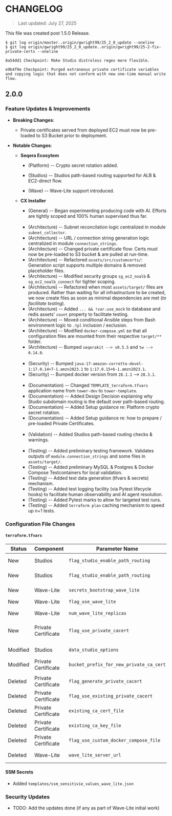 # CHANGELOG
> Last updated: July 27, 2025

This file was created post 1.5.0 Release.

```
$ git log origin/master..origin/gwright99/25_2_0_update --oneline
$ git log origin/gwright99/25_2_0_update..origin/gwright99/25-2-fix-private-certs --oneline

8a54dd1 Checkpoint: Make Studio distroless regex more flexible.

e9b4f9e Checkpoint: Purged extraneous private certificate variables and copying logic that does not conform with new one-time manual write flow.
```

## 2.0.0

### Feature Updates & Improvements
- **Breaking Changes**:
    - Private certificates served from deployed EC2 must now be pre-loaded to S3 Bucket prior to deployment.

- **Notable Changes**:
    - **Seqera Ecosytem**
        - (Platform) -- Crypto secret rotation added.

        - (Studios)  -- Studios path-based routing supported for ALB & EC2-direct flow.

        - (Wave) -- Wave-Lite support introduced.


    - **CX Installer**
        - (General) -- Began experimenting producing code with AI. Efforts are tightly scoped and 100% human supervised thus far.
        <br /><br />
        - (Architecture) -- Subnet reconcilation logic centralized in module `subnet_collector`.
        - (Architecture) -- URL / connection string generation logic centralized in module `connection_strings`.
        - (Architecture) -- Changed private certificate flow: Certs must now be pre-loaded to S3 bucket & are pulled at run-time.
        - (Architecture) -- Refactored `assets/src/customcerts/`: Generation script supports multiple domains & removed placeholder files.
        - (Architecture) -- Modified security groups `sg_ec2_noalb` & `sg_ec2_noalb_connect` for tighter scoping.
        - (Architecture) -- Refactored when most `assets/target/` files are produced. Rather than waiting for all infrastructure to be created, we now create files as soon as minimal dependencies are met (_to facilitate testing_).
        - (Architecture) -- Added `... && !var.use_mock` to database and redis assets' `count` property to facilitate testing.
        - (Architecture) -- Moved conditional Ansible steps from Bash environment logic to `.tpl` inclusion / exclusion.
        - (Architecture) -- Modified `docker-compose.yml` so that all configuration files are mounted from their respective `target/**` folder.
        - (Architecture) -- Bumped `seqerakit --> v0.5.5` and `tw --> 0.14.0`.
        <br /><br />
        - (Security) -- Bumped `java-17-amazon-corretto-devel-1:17.0.14+7-1.amzn2023.1` to `1:17.0.15+6-1.amzn2023.1`.
        - (Security) -- Bumped docker version from `28.1.1` --> `28.3.1`.
        <br /><br />
        - (Documentation) -- Changed `TEMPLATE_terraform.tfvars` application name from `tower-dev` to `tower-template`.
        - (Documentation) -- Added Design Decision explaining why Studio subdomain routing is the default over path-based routing.
        - (Documentation) -- Added Setup guidance re: Platform crypto secret rotation.
        - (Documentation) -- Added Setup guidance re: how to prepare / pre-loaded Private Certificates.
        <br /><br />
        - (Validation) -- Added Studios path-based routing checks & warnings.
        <br /><br />
        - (Testing) -- Added preliminary testing framework. Validates outputs of `module.connection_strings` and some files in `assets/target/`.
        - (Testing) -- Added preliminary MySQL & Postgres & Docker Compose Testcontainers for local validation.
        - (Testing) -- Added test data generation (tfvars & secrets) mechanism.
        - (Testing) -- Added test logging facility (via Pytest lifecycle hooks) to facilitate human observability and AI agent resolution.
        - (Testing) -- Added Pytest marks to allow for targeted test runs.
        - (Testing) -- Added `terraform plan` caching mechanism to speed up n+1 tests.


### Configuration File Changes
#### `terraform.tfvars`
| Status | Component | Parameter Name | Description |
| ------ | --------- | -------------- | ----------- |
| New | Studios | `flag_studio_enable_path_routing` | Enables/Disables Studios path-based routing. |
| New | Studios |  `flag_studio_enable_path_routing` | The URL to use rather than default subdomain approach. |
| New | Wave-Lite | `secrets_bootstrap_wave_lite` | Secrets associated with Wave-Lite configuration. |
| New | Wave-Lite | `flag_use_wave_lite` | Enables/Disables Wave-Lite. |
| New | Wave-Lite | `num_wave_lite_replicas` | Number of Wave-Lite relicas to run. |
| New | Private Certificate | `flag_use_private_cacert` | Single flag replacing `flag_generate_private_cacert` & `flag_use_existing_private_cacert` |
| | | | |
| Modified | Studios | `data_studio_options` | Removed deprecated entries. Added `0.8.4` options. |
| Modified | Private Certificate | `bucket_prefix_for_new_private_ca_cert` | Renamed to `private_cacert_bucket_prefix`. |
| | | | |
| Deleted | Private Certificate | `flag_generate_private_cacert` | Deleted in favour of unified `flag_use_private_cacert` |
| Deleted | Private Certificate | `flag_use_existing_private_cacert` | Deleted in favour of unified `flag_use_private_cacert` |
| Deleted | Private Certificate | `existing_ca_cert_file` | Deleted since not required after S3 Bucket pre-load flow change. |
| Deleted | Private Certificate | `existing_ca_key_file` | Deleted since not required after S3 Bucket pre-load flow change. |
| Deleted | Private Certificate | `flag_use_custom_docker_compose_file` | Deleted since not required after S3 Bucket pre-load flow change. |
| Deleted | Wave-Lite | `wave_lite_server_url` | The URL to use to check the Wave-Lite endpoint. |



#### SSM Secrets
- Added `templates/ssm_sensitivie_values_wave_lite.json`

### Security Updates

- TODO: Add the updates done (if any as part of Wave-Lite initial work)


